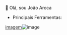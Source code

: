👋  Olá, sou João Aroca
- Principais Ferramentas:
  

[imagem](https://www.google.com/url?sa=i&url=https%3A%2F%2Fen.m.wikipedia.org%2Fwiki%2FFile%3ANumPy_logo_2020.svg&psig=AOvVaw0CXESsR-FEmlkzEFHr6RI3&ust=1716591074675000&source=images&cd=vfe&opi=89978449&ved=0CBIQjRxqFwoTCJiVmJvupIYDFQAAAAAdAAAAABAJ)![image](https://github.com/OtavioAroca/OtavioAroca/assets/140726202/2e4123b5-cf07-44fc-8ba6-27df38d0096f)
